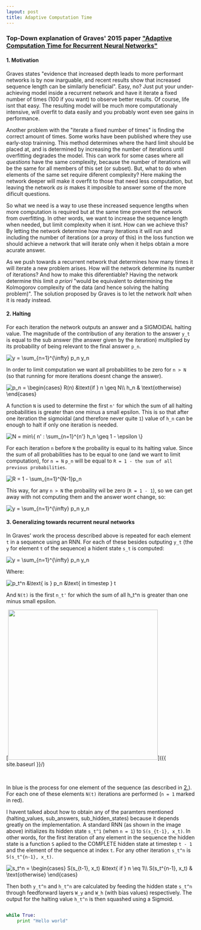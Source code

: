 ```yaml
---
layout: post
title: Adaptive Computation Time
---
```


### Top-Down explanation of Graves' 2015 paper ["Adaptive Computation Time for Recurrent Neural Networks"](https://arxiv.org/abs/1603.08983)

#### 1. Motivation

Graves states "evidence that increased depth leads to more performant networks is by now inarguable, and recent results show that increased sequence length can be similarly beneficial". Easy, no? Just put your under-achieving model inside a recurrent network and have it iterate a fixed number of times (100 if you want) to observe better results. Of course, life isnt that easy. The resulting model will be much more computationaly intensive, will overfit to data easily and you probably wont even see gains in performance.

Another problem with the "iterate a fixed number of times" is finding the correct amount of times. Some works have been published where they use early-stop trainning. This method determines where the hard limit should be placed at, and is determined by increasing the number of iterations until overfitting degrades the model. This can work for some cases where all *questions* have the same complexity, because the number of iterations will be the same for all members of this set (or subset). But, what to do when elements of the same set require diferent complexity? Here making the network deeper will make it overfit to those that need less computation, but leaving the network *as is* makes it imposible to answer some of the more dificult questions.

So what we need is a way to use these increased sequence lengths when more computation is required but at the same time prevent the network from overfitting. In other words, we want to increase the sequence length when needed, but limit complexity when it isnt. How can we achieve this? By letting the network determine how many iterations it will run and including the number of iterations (or a proxy of this) in the loss function we should achieve a network that will iterate only when it helps obtain a more acurate answer.

As we push towards a recurrent network that determines how many times it will iterate a new problem arises. How will the network determine its number of iterations? And how to make this diferentiable? Having the network determine this limit *a priori* "would be equivalent to determining the Kolmogorov complexity of the data (and hence solving the halting problem)". The solution proposed by Graves is to let the network *halt* when it is ready instead.

#### 2. Halting

For each iteration the network outputs an answer and a SIGMOIDAL halting value. The magnitude of the contribution of any iteration to the answer `y_t` is equal to the sub answer (the answer given by the iteration) multiplied by its probability of being relevant to the final answer `p_n`.

<img src="http://latex.codecogs.com/gif.latex?y&space;=&space;\sum_{n=1}^{\infty}&space;p_n&space;y_n" title="y = \sum_{n=1}^{\infty} p_n y_n" />

In order to limit computation we want all probabilities to be zero for `n > N` (so that running for more iterations doesnt change the answer). 

<img src="http://latex.codecogs.com/gif.latex?p_n&space;=&space;\begin{cases}&space;R(n)&space;&\text{if&space;}&space;n&space;\geq&space;N\\&space;h_n&space;&&space;\text{otherwise}&space;\end{cases}" title="p_n = \begin{cases} R(n) &\text{if } n \geq N\\ h_n & \text{otherwise} \end{cases}" />

A function `N` is used to determine the first `n'` for which the sum of all halting probabilities is greater than one minus a small epsilon. This is so that after one iteration the sigmoidal (and therefore never quite `1`) value of `h_n` can be enough to halt if only one iteration is needed.

<img src="http://latex.codecogs.com/gif.latex?N&space;=&space;min\{&space;n'&space;:&space;\sum_{n=1}^{n'}&space;h_n&space;\geq&space;1&space;-&space;\epsilon&space;\}" title="N = min\{ n' : \sum_{n=1}^{n'} h_n \geq 1 - \epsilon \}" />

For each iteration `n` before `N` the probaility is equal to its halting value. Since the sum of all probabilities has to be equal to one (and we want to limit computation), for `n = N` `p_n` will be equal to `R = 1 - the sum of all previous probabilities`.

<img src="http://latex.codecogs.com/gif.latex?R(j)&space;=&space;1&space;-&space;\sum_{n=1}^{j-1}p_n" title="R = 1 - \sum_{n=1}^{N-1}p_n" />

This way, for any `n > N` the probaility wil be zero (`R = 1 - 1`), so we can get away with not computing them and the answer wont change, so:

<img src="http://latex.codecogs.com/gif.latex?y&space;=&space;\sum_{n=1}^{\infty}&space;p_n&space;y_n=&space;\sum_{n=1}^{N}&space;p_n&space;y_n" title="y = \sum_{n=1}^{\infty} p_n y_n" />

#### 3. Generalizing towards recurrent neural networks

In Graves' work the process described above is repeated for each element `t` in a sequence using an RNN. For each of these besides outputing `y_t` (the `y` for element `t` of the sequence) a hident state `s_t` is computed:

<img src="http://latex.codecogs.com/gif.latex?s_t&space;=&space;\sum_{n=1}^{N(t)}&space;p_t^n&space;s_t^n" title="y = \sum_{n=1}^{\infty} p_n y_n" />

Where:

<img src="http://latex.codecogs.com/gif.latex?\inline&space;p_t^n&space;&\text{&space;is&space;}&space;p_n&space;&\text{&space;in&space;timestep&space;}&space;t" title="p_t^n &\text{ is } p_n &\text{ in timestep } t" />

And `N(t)` is the first `n_t'` for which the sum of all h_t^n is greater than one minus small epsilon.

<!-- ![unrolled ACT from paper](images/ACT.png) -->

[<img src="{{ site.baseurl }}/images/ACT.png" style="width: 400px;"/>]({{ site.baseurl }}/)


<br>

In blue is the process for one element of the sequence (as described in [2.](#2.-Halting)). For each one of these elements `N(t)` iterations are performed (`n = 1` marked in red).

I havent talked about how to obtain any of the paramters mentioned (halting_values, sub_answers, sub_hidden_states) because it depends greatly on the implementation. A standard RNN (as shown in the image above) initializes its hidden state `s_t^1` (when `n = 1`) to `S(s_{t-1}, x_t)`. In other words, for the first iteration of any element in the sequence the hidden state is a function `S` aplied to the COMPLETE hidden state at timestep `t - 1` and the element of the sequence at index `t`. For any other iteration `s_t^n` is `S(s_t^{n-1}, x_t)`.

<img src="http://latex.codecogs.com/gif.latex?\inline&space;s_t^n&space;=&space;\begin{cases}&space;S(s_{t-1},&space;x_t)&space;&\text{&space;if&space;}&space;n&space;=&space;1\\&space;S(s_t^{n-1},&space;x_t)&space;&&space;\text{otherwise}&space;\end{cases}" title="s_t^n = \begin{cases} S(s_{t-1}, x_t) &\text{ if } n \eq 1\\ S(s_t^{n-1}, x_t) & \text{otherwise} \end{cases}" />

Then both `y_t^n` and `h_t^n` are calculated by feeding the hidden state `s_t^n` through feedforward layers `W_y` and `W_h` (with bias values) respectively. The output for the halting value `h_t^n` is then squashed using a Sigmoid.





```python

while True:
	print "Hello world"

```